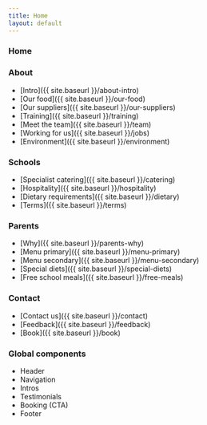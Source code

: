 ```yaml
---
title: Home
layout: default
---
```


### Home

### About
- [Intro]({{ site.baseurl }}/about-intro)
- [Our food]({{ site.baseurl }}/our-food)
- [Our suppliers]({{ site.baseurl }}/our-suppliers)
- [Training]({{ site.baseurl }}/training)
- [Meet the team]({{ site.baseurl }}/team)
- [Working for us]({{ site.baseurl }}/jobs)
- [Environment]({{ site.baseurl }}/environment)

### Schools
- [Specialist catering]({{ site.baseurl }}/catering)
- [Hospitality]({{ site.baseurl }}/hospitality)
- [Dietary requirements]({{ site.baseurl }}/dietary)
- [Terms]({{ site.baseurl }}/terms)

### Parents
- [Why]({{ site.baseurl }}/parents-why)
- [Menu primary]({{ site.baseurl }}/menu-primary)
- [Menu secondary]({{ site.baseurl }}/menu-secondary)
- [Special diets]({{ site.baseurl }}/special-diets)
- [Free school meals]({{ site.baseurl }}/free-meals)

### Contact
- [Contact us]({{ site.baseurl }}/contact)
- [Feedback]({{ site.baseurl }}/feedback)
- [Book]({{ site.baseurl }}/book)

### Global components
- Header
- Navigation
- Intros
- Testimonials
- Booking (CTA)
- Footer
